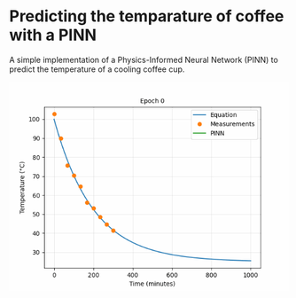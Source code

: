 # Predicting the temparature of coffee with a PINN

A simple implementation of a Physics-Informed Neural Network (PINN) to predict the temperature of a cooling coffee cup.

![Demo Animation](figures/PINN.gif)
